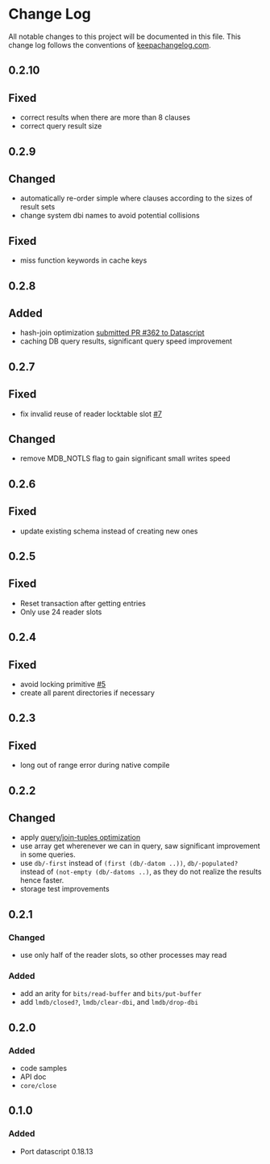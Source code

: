 # Change Log
All notable changes to this project will be documented in this file. This change log follows the conventions of [keepachangelog.com](http://keepachangelog.com/).

## 0.2.10

## Fixed
- correct results when there are more than 8 clauses
- correct query result size 

## 0.2.9
## Changed
- automatically re-order simple where clauses according to the sizes of result sets
- change system dbi names to avoid potential collisions

## Fixed
- miss function keywords in cache keys

## 0.2.8
## Added
- hash-join optimization [submitted PR #362 to Datascript](https://github.com/tonsky/datascript/pull/362)
- caching DB query results, significant query speed improvement

## 0.2.7
## Fixed
- fix invalid reuse of reader locktable slot [#7](https://github.com/juji-io/datalevin/issues/7)
## Changed
- remove MDB_NOTLS flag to gain significant small writes speed

## 0.2.6
## Fixed
- update existing schema instead of creating new ones

## 0.2.5
## Fixed
- Reset transaction after getting entries
- Only use 24 reader slots

## 0.2.4
## Fixed
- avoid locking primitive [#5](https://github.com/juji-io/datalevin/issues/5)
- create all parent directories if necessary

## 0.2.3
## Fixed
- long out of range error during native compile

## 0.2.2
## Changed
- apply [query/join-tuples optimization](https://github.com/tonsky/datascript/pull/203)
- use array get wherenever we can in query, saw significant improvement in some queries.
- use `db/-first` instead of `(first (db/-datom ..))`, `db/-populated?` instead of `(not-empty (db/-datoms ..)`, as they do not realize the results hence faster.
- storage test improvements

## 0.2.1
### Changed
- use only half of the reader slots, so other processes may read

### Added
- add an arity for `bits/read-buffer` and `bits/put-buffer`
- add `lmdb/closed?`, `lmdb/clear-dbi`, and `lmdb/drop-dbi`

## 0.2.0
### Added
- code samples
- API doc
- `core/close`

## 0.1.0
### Added
- Port datascript 0.18.13
